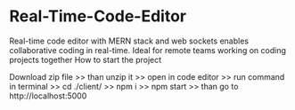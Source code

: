 # Real-Time-Code-Editor
Real-time code editor with MERN stack and web sockets enables collaborative coding in real-time. Ideal for remote teams working on coding projects together
How to start the project 

Download zip file  >> than  unzip it >> open in code editor >>  run command in terminal >> cd ./client/ >>  npm i >> npm start >> than go to http://localhost:5000
